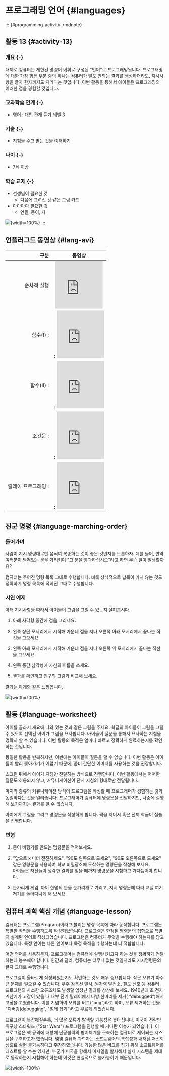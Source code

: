 
# 프로그래밍 언어 {#languages}

::: {#programming-activity .rmdnote}

## 활동 13 {#activity-13}

### 개요 {-}

대체로 컴퓨터는 제한된 명령어 어휘로 구성된 "언어"로 프로그래밍됩니다. 
프로그래밍에 대한 가장 힘든 부분 중의 하나는 컴퓨터가 말도 안되는 결과를 생성하더라도, 
지시사항을 글자 한자까지도 지키다는 것입니다. 이번 활동을 통해서 아이들은 프로그래밍의 이러한 점을 경험할 것입니다.  

### 교과학습 연계  {-}

- 영어 : 대인 관계 듣기 레벨 3

### 기술  {-}

- 지침을 주고 받는 것을 이해하기

### 나이  {-}

- 7세 이상

### 학습 교재 {-}  

- 선생님이 필요한 것  
    - 다음에 그려진 것 같은 그림 카드  
- 아아마다 필요한 것  
    - 연필, 종이, 자

![](img/ch12-language/12-language-01-picture.png){width=100%}
:::

## 언플러그드 동영상  {#lang-avi}

| 구분 | 동영상 |
|-----------------------------------:|:---------------------------------: |
| 순차적 실행 |  <iframe width="150" src="https://www.youtube.com/embed/xaW3PAzHxCU?list=PLzdnOPI1iJNerXmhWGR_V-8vWPe0v62DE" frameborder="0" allowfullscreen>순차적 실행 </iframe>  |
| 함수(I) :|: <iframe width="150" src="https://www.youtube.com/embed/hx0tBso08aA?list=PLzdnOPI1iJNerXmhWGR_V-8vWPe0v62DE" frameborder="0" allowfullscreen> </iframe>| 
|함수(II) :|: <iframe width="150" src="https://www.youtube.com/embed/NAViNTHS3LU?list=PLzdnOPI1iJNerXmhWGR_V-8vWPe0v62DE" frameborder="0" allowfullscreen> </iframe>| 
| 조건문 :|: <iframe width="150" src="https://www.youtube.com/embed/yr6g0AWE7yw?list=PLzdnOPI1iJNerXmhWGR_V-8vWPe0v62DE" frameborder="0" allowfullscreen> </iframe>| 
| 릴레이 프로그래밍 :|: <iframe width="150" src="https://www.youtube.com/embed/FFpvtooUrzg?list=PLzdnOPI1iJNerXmhWGR_V-8vWPe0v62DE" frameborder="0" allowfullscreen> </iframe>| 


## 진군 명령 {#language-marching-order}

### 들어가며

사람이 지시 명령대로만 움직여 복종하는 것이 좋은 것인지를 토론하자. 
예를 들어, 만약 여러분이 닫혀있는 문을 가리키며 "그 문을 통과하십시오"라고 하면 무슨 일이 발생할까요?  

컴퓨터는 주어진 명령 목록 그대로 수행합니다. 
비록 상식적으로 납득이 가지 않는 것도 정확하게 명령 목록에 적혀진 그대로 수행합니다.  

### 시연 예제

아래 지시사항을 따라서 아이들이 그림을 그릴 수 있는지 살펴봅시다.

1. 아래 사각형 중간에 점을 그리세요.  

2. 왼쪽 상단 모서리에서 시작해 가운데 점을 지나 오른쪽 아래 모서리에서 끝나는 직선을 그으세요.

3. 왼쪽 아래 모서리에서 시작해 가운데 점을 지나 오른쪽 위 모서리에서 끝나는 직선을 그으세요.

4. 왼쪽 중간 삼각형에 자신의 이름을 쓰세요.  

5. 결과를 확인하고 친구의 그림과 비교해 보세요.

결과는 아래와 같은 느낌입니다.

![](img/ch12-language/12-language-02-name.png){width=100%}

## 활동 {#language-worksheet}

아이를 골라서 개요에 나와 있는 것과 같은 그림을 주세요. 
학급의 아이들이 그림을 그릴 수 있도록 선택된 아이가 그림을 묘사합니다.
아이들이 질문을 통해서 묘사하는 지침을 명확히 할 수 있습니다.
이번 활동의 목적은 얼마나 빠르고 정확하게 완료하는지를 확인하는 것입니다.  

동일한 활동을 반복하지만, 이번에는 아이들이 질문을 할 수 없습니다. 
이번 활동은 아이들이 빨리 쫓아가기가 어렵기 때문에, 좀더 간단한 이미지를 사용하는 것을 권장합니다.  

스크린 뒤에서 아이가 지침만 전달하는 방식으로 진행합니다. 
이번 활동에서는 어떠한 질문도 허용되지 않고, 커뮤니케이션이 단지 지침의 형태로만 전달됩니다.  

마지막 종류의 커뮤니케이션 방식이 프로그램을 작성할 때 프로그래머가 경험하는 것과 동일하다는 것을 일러줍니다. 
프로그래머가 컴퓨터에 명령문을 전달하지만, 나중에  실행해 보기까지는 결과를 알 수 없습니다.  

아이에게 그림을 그리고 명령문을 작성하게 합니다. 
짝을 지어서 혹은 전체 학급이 실습을 진행합니다.  

### 변형

1. 종이 비행기를 만드는 명령문을 적어보세요.  

2. "앞으로 x 미터 전진하세요", "90도 왼쪽으로 도세요", "90도 오른쪽으로 도세요" 같은 
명령문을 사용하여 학교 비밀장소에 도착하는 명령문을 작성해 보세요.  
아이들은 자신들이 생각한 결과를 얻을 때까지 명령문을 시험하고 가다듬어야 합니다.  

3. 눈가리개 게임. 아이 한명의 눈을 눈가리개로 가리고, 
지시 명령문에 따라 교실 여기저기를 돌아다니게 해 보세요.


## 컴퓨터 과학 핵심 개념 {#language-lesson}

컴퓨터는 프로그램(Program)이라고 불리는 명령 목록에 따라 동작합니다.
프로그램은 특별한 작업을 수행하도록 작성되었습니다. 
프로그램은 한정된 명령문의 집합으로 특별히 설계된 언어로 작성되었습니다.
프로그램은 컴퓨터가 무엇을 수행해야 하는지를 담고 있습니다.
특정 언어는 다른 언어보다 특정 목적을 수행하는데 더 적합합니다.  

어떤 언어를 사용하든지, 프로그래머는 컴퓨터에 실행시키고자 하는 것을 정확하게 전달하는데 능숙해야 합니다. 
인간과 달리, 컴퓨터는 터무니 없는 것일지라도  지시명령문의 글자 그대로 수행합니다.  

프로그램이 올바르게 작성되었는지도 확인하는 것도 매우 중요합니다. 작은 오류가 아주 큰 문제를 일으킬 수 있습니다. 
우주 왕복선 발사, 원자력 발전소, 철도 신호 등  컴퓨터 프로그램의 사소한 오류조차도 발생할 엄청난 결과를 상상해 보세요. 
1940년대 초 전자계산기가 고장이 났을 때 내부 전기 릴레이에서 나방 한마리를 제거( “debugged”)해서 고장을 고쳤습니다.
이를 기념하여 오류를 버그(“bug”)라고 하며, 오류 제거하는 것을 "디버깅(debugging", "벌레 잡기”)라고 부르게 되었습니다.  

프로그램이 복잡해질수록, 더 많은 오류가 발생할 가능성은 높아집니다. 
미국이 전략방위구상 스타워즈 ("Star Wars") 프로그램을 진행할 때 커다란 이슈가 되었습니다. 
이 프로그램은 핵 공격에 대항해 난공불락의 방어체계를 구축하는 컴퓨터로 제어되는 시스템을 구축하고자 했습니다. 
몇몇 컴퓨터 과학자는 소프트웨어의 복잡성과 내재된  저신뢰성으로 실현 불가능하다고 주장하였습니다. 
가능한 많은 버그를 잡기 위해 소프트웨어를 테스트를 할 수는 있지만, 
누군가 미국을 향해서 미사일을 발사해서 실제  시스템을 제대로 동작하는지 시험해야 하는데 이것은 현실적으로 불가능하기 때문입니다.


![](img/ch12-language/12-language-03-bug.png){width=100%}

